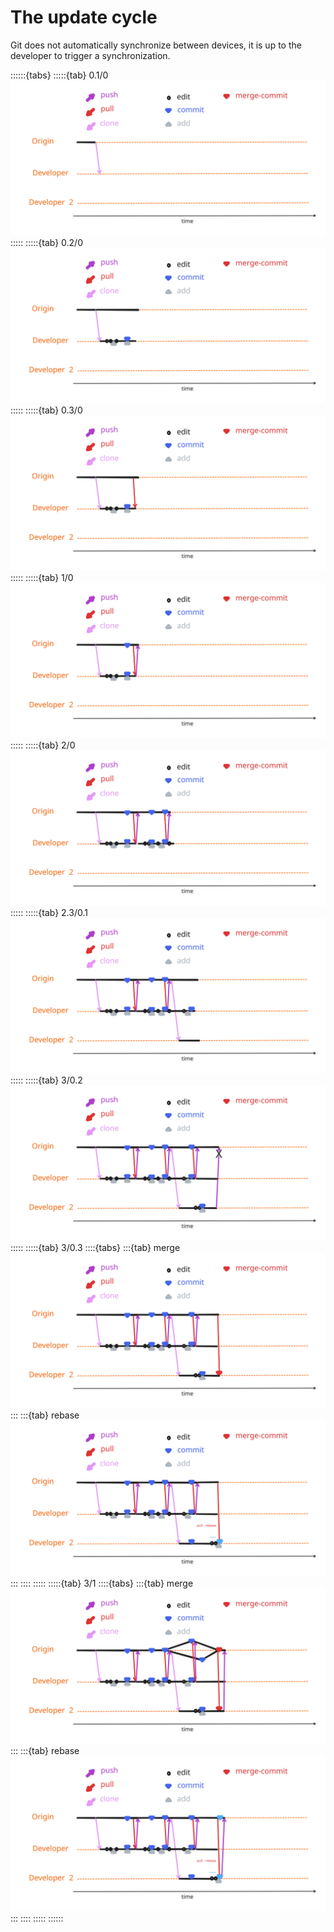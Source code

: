 # The update cycle

Git does not automatically synchronize between devices, it is up to the developer to trigger a synchronization.


::::::{tabs}
:::::{tab} 0.1/0
![cycle init](figures/cycle_initial.svg)
:::::
:::::{tab} 0.2/0
![cycle prepull](figures/cycle_first_prepull.svg)
:::::
:::::{tab} 0.3/0
![cycle pull](figures/cycle_first_pull.svg)
:::::
:::::{tab} 1/0
![cycle one cycle](figures/cycle_first_cycle.svg)
:::::
:::::{tab} 2/0
![cycle ](figures/cycle_fst_done.svg)
:::::
:::::{tab} 2.3/0.1 
![cycle full](figures/cycle_snd_join.svg)
:::::
:::::{tab} 3/0.2 
![cycle full](figures/cycle_premerge.svg)
:::::
:::::{tab} 3/0.3
::::{tabs}
:::{tab} merge
![cycle full](figures/cycle_merge.svg)
:::
:::{tab} rebase
![cycle full](figures/cycle_rebase.svg)
:::
::::
:::::
:::::{tab} 3/1
::::{tabs}
:::{tab} merge
![cycle full](figures/cycle_full.svg)
:::
:::{tab} rebase
![cycle full](figures/cycle_rebase_full.svg)
:::
::::
:::::
::::::

